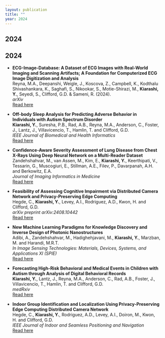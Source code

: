 ```yaml
---
layout: publication
title: ""
year: 2024
---
```


## 2024 
## 2024 
- **ECG-Image-Database: A Dataset of ECG Images with Real-World Imaging and Scanning Artifacts; A Foundation for Computerized ECG Image Digitization and Analysis**  
   Reyna, M.A., Deepanshi, Weigle, J., Koscova, Z., Campbell, K., Kodthalu Shivashankara, K., Saghafi, S., Nikookar, S., Motie-Shirazi, M., **Kiarashi, Y.**, Seyedi, S., Clifford, G.D. & Sameni, R. (2024).  
   *arXiv*  
   [Read here](https://arxiv.org/abs/2409.16612)

  
- **Off-body Sleep Analysis for Predicting Adverse Behavior in Individuals with Autism Spectrum Disorder**  
   **Kiarashi, Y.**, Suresha, P.B., Rad, A.B., Reyna, M.A., Anderson, C., Foster, J., Lantz, J., Villavicencio, T., Hamlin, T. and Clifford, G.D.  
   *IEEE Journal of Biomedical and Health Informatics*  
   [Read here](https://ieeexplore.ieee.org/abstract/document/10669162)

- **Confidence-Aware Severity Assessment of Lung Disease from Chest X-Rays Using Deep Neural Network on a Multi-Reader Dataset**  
   Zandehshahvar, M., van Assen, M., Kim, E., **Kiarashi, Y.**, Keerthipati, V., Tessarin, G., Muscogiuri, E., Stillman, A.E., Filev, P., Davarpanah, A.H. and Berkowitz, E.A.  
   *Journal of Imaging Informatics in Medicine*  
   [Read here](https://link.springer.com/article/10.1007/s10278-024-01151-5)

- **Feasibility of Assessing Cognitive Impairment via Distributed Camera Network and Privacy-Preserving Edge Computing**  
   Hegde, C., **Kiarashi, Y.**, Levey, A.I., Rodriguez, A.D., Kwon, H. and Clifford, G.D.  
   *arXiv preprint arXiv:2408.10442*  
   [Read here](https://arxiv.org/abs/2408.10442)

- **New Machine Learning Paradigms for Knowledge Discovery and Inverse Design of Photonic Nanostructures**  
   Adibi, A., Zandehshahvar, M., Hadighehjavani, M., **Kiarashi, Y.**, Marzban, M. and Harandi, M.R.T.  
   *In Image Sensing Technologies: Materials, Devices, Systems, and Applications XI (SPIE)*  
   [Read here](https://www.spiedigitallibrary.org/conference-proceedings-of-spie/PC13030/PC130300C/New-machine-learning-paradigms-for-knowledge-discovery-and-inverse-design/10.1117/12.3013800.short#_=_)

- **Forecasting High-Risk Behavioral and Medical Events in Children with Autism through Analysis of Digital Behavioral Records**  
   **Kiarashi, Y.**, Lantz, J., Reyna, M.A., Anderson, C., Rad, A.B., Foster, J., Villavicencio, T., Hamlin, T. and Clifford, G.D.  
   *medRxiv*  
   [Read here](https://www.ncbi.nlm.nih.gov/pmc/articles/PMC11100855/)

- **Indoor Group Identification and Localization Using Privacy-Preserving Edge Computing Distributed Camera Network**  
   Hegde, C., **Kiarashi, Y.**, Rodriguez, A.D., Levey, A.I., Doiron, M., Kwon, H. and Clifford, G.D.  
   *IEEE Journal of Indoor and Seamless Positioning and Navigation*  
   [Read here](https://ieeexplore.ieee.org/abstract/document/10400779)
